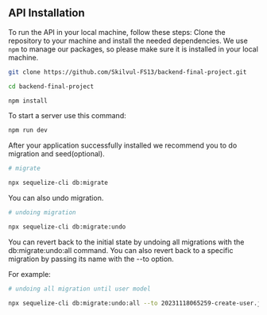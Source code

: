 
## API Installation

To run the API in your local machine, follow these steps: Clone the repository to your machine and install the needed dependencies. We use `npm` to manage our packages, so please make sure it is installed in your local machine.

```bash
git clone https://github.com/Skilvul-FS13/backend-final-project.git

cd backend-final-project

npm install
```

To start a server use this command:

```bash
npm run dev
```

After your application successfully installed we recommend you to do migration and seed(optional).

```bash
# migrate

npx sequelize-cli db:migrate
```

You can also undo migration.

```bash
# undoing migration

npx sequelize-cli db:migrate:undo
```

You can revert back to the initial state by undoing all migrations with the db:migrate:undo:all command. You can also revert back to a specific migration by passing its name with the --to option. 

For example:

```bash
# undoing all migration until user model

npx sequelize-cli db:migrate:undo:all --to 20231118065259-create-user.js
```
